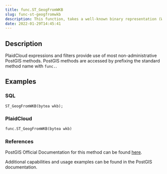 ```yaml
---
title: func.ST_GeogFromWKB
slug: func-st-geogfromwkb
description: This function, takes a well-known binary representation (WKB) of a geometry and creates an instance of the appropriate geography type
date: 2022-01-29T14:45:41
---
```



## Description


PlaidCloud expressions and filters provide use of most non-administrative PostGIS methods. PostGIS methods are accessed by prefixing the standard method name with `func.`.



## Examples


### SQL



```
ST_GeogFromWKB(bytea wkb);
```


### PlaidCloud



```python
func.ST_GeogFromWKB(bytea wkb)
```


### References


PostGIS Official Documentation for this method can be found [here](https://postgis.net/docs/manual-3.1/ST_GeogFromWKB.html).



Additional capabilities and usage examples can be found in the PostGIS documentation.

